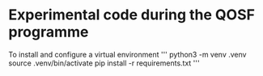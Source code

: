 # Experimental code during the QOSF programme

To install and configure a virtual environment
'''
python3 -m venv .venv
source .venv/bin/activate
pip install -r requirements.txt
''' 

 